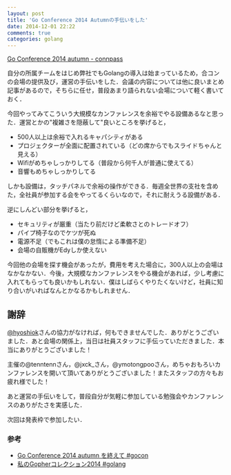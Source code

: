 ```yaml
---
layout: post
title: 'Go Conference 2014 Autumnの手伝いをした'
date: 2014-12-01 22:22
comments: true
categories: golang
---
```


[Go Conference 2014 autumn - connpass](http://gocon.connpass.com/event/9748/)

自分の所属チームをはじめ弊社でもGolangの導入は始まっているため，合コンの会場の提供及び，運営の手伝いをした．会議の内容については他に良いまとめ記事があるので，そちらに任せ，普段あまり語られない会場について軽く書いておく．

今回やってみてこういう大規模なカンファレンスを余裕でやる設備あるなと思った．運営とかの"複雑さを隠蔽して"良いところを挙げると，

- 500人以上は余裕で入れるキャパシティがある
- プロジェクターが全面に配置されている（どの席からでもスライドちゃんと見える）
- Wifiがめちゃしっかりしてる（普段から何千人が普通に使えてる）
- 音響もめちゃしっかりしてる

しかも設備は，タッチパネルで余裕の操作ができる．毎週全世界の支社を含めた，全社員が参加する会をやってるくらいなので，それに耐えうる設備がある．

逆にしんどい部分を挙げると，

- セキュリティが厳重（当たり前だけど柔軟さとのトレードオフ）
- パイプ椅子なのでケツが死ぬ
- 電源不足（でもこれは僕の怠惰による準備不足）
- 会場の自販機がEdyしか使えない

今回他の会場を探す機会があったが，費用を考えた場合に，300人以上の会場はなかなかない．今後，大規模なカンファレンスをやる機会があれば，少し考慮に入れてもらっても良いかもしれない．僕はしばらくやりたくないけど，社員に知り合いがいればなんとかなるかもしれません．

## 謝辞

[@hyoshiok](https://twitter.com/hyoshiok)さんの協力がなければ，何もできませんでした．ありがとうございました．あと会場の関係上，当日は社員スタッフに手伝っていただきました．本当にありがとうございました！

主催の@tenntennさん，@jxck\_さん，@ymotongpooさん，めちゃおもろいカンファレンスを開いて頂いてありがとうございました！またスタッフの方々もお疲れ様でした！

あと運営の手伝いをして，普段自分が気軽に参加している勉強会やカンファレンスのありがたさを実感した．

次回は発表枠で参加したい．

### 参考

- [Go Conference 2014 autumn を終えて #gocon](http://ymotongpoo.hatenablog.com/entry/2014/12/01/080131)
- [私のGopherコレクション2014 #golang](http://qiita.com/tenntenn/items/05704c8600040a4f6748)


